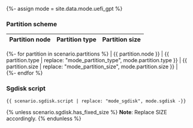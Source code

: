{%- assign mode = site.data.mode.uefi_gpt %}

### Partition scheme

| Partition node       | Partition type       | Partition size       |
| :------------------- | :------------------- | :------------------- |
{%- for partition in scenario.partitions %}
| {{ partition.node }} | {{ partition.type | replace: "mode_partition_type", mode.partition.type }} | {{ partition.size | replace: "mode_partition_size", mode.partition.size }} |      
{%- endfor %}

### Sgdisk script

```
{{ scenario.sgdisk.script | replace: "mode_sgdisk", mode.sgdisk -}}
```

{% unless scenario.sgdisk.has_fixed_size %}
**Note**: Replace SIZE accordingly.
{% endunless %}
